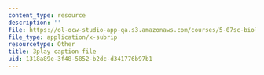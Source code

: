 ```yaml
---
content_type: resource
description: ''
file: https://ol-ocw-studio-app-qa.s3.amazonaws.com/courses/5-07sc-biological-chemistry-i-fall-2013/1318a89e3f485852b2dcd341776b97b1_VykaDbJIb8A.vtt
file_type: application/x-subrip
resourcetype: Other
title: 3play caption file
uid: 1318a89e-3f48-5852-b2dc-d341776b97b1
---
```

